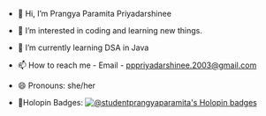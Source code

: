 - 👋 Hi, I’m Prangya Paramita Priyadarshinee
- 👀 I’m interested in coding and learning new things.
- 🌱 I’m currently learning DSA in Java 
- 📫 How to reach me - Email - pppriyadarshinee.2003@gmail.com
- 😄 Pronouns: she/her

- 🎉Holopin Badges:
  <a href="https://holopin.io/@studentprangyaparamita">
      <img src="https://holopin.me/studentprangyaparamita" alt="@studentprangyaparamita's Holopin badges" />
  </a>

<!---
Student-PrangyaParamita/Student-PrangyaParamita is a ✨ special ✨ repository because its `README.md` (this file) appears on your GitHub profile.
You can click the Preview link to take a look at your changes.
--->
